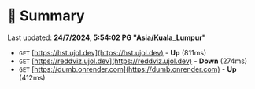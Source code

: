 # 📖 Summary
Last updated: **24/7/2024, 5:54:02 PG "Asia/Kuala_Lumpur"**

- `GET` [https://hst.ujol.dev](https://hst.ujol.dev) - **Up** (811ms)
- `GET` [https://reddviz.ujol.dev](https://reddviz.ujol.dev) - **Down** (274ms)
- `GET` [https://dumb.onrender.com](https://dumb.onrender.com) - **Up** (412ms)
